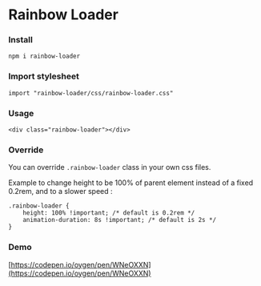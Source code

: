 # Rainbow Loader

### Install

`npm i rainbow-loader`

### Import stylesheet

`import "rainbow-loader/css/rainbow-loader.css"`

### Usage

`<div class="rainbow-loader"></div>`

### Override

You can override `.rainbow-loader` class in your own css files.

Example to change height to be 100% of parent element instead of a fixed 0.2rem, and to a slower speed : 

```
.rainbow-loader {
    height: 100% !important; /* default is 0.2rem */
    animation-duration: 8s !important; /* default is 2s */
}
```

### Demo

[https://codepen.io/oygen/pen/WNeOXXN](https://codepen.io/oygen/pen/WNeOXXN)
